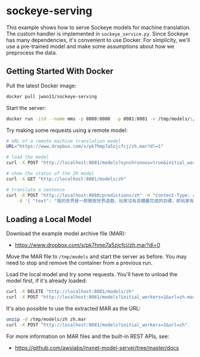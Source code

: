 # sockeye-serving
This example shows how to serve Sockeye models for machine translation.
The custom handler is implemented in `sockeye_service.py`.
Since Sockeye has many dependencies, it's convenient to use Docker.
For simplicity, we'll use a pre-trained model and make some assumptions about how we preprocess the data.

## Getting Started With Docker
Pull the latest Docker image:
```bash
docker pull jwoo11/sockeye-serving
```

Start the server:
```bash
docker run -itd --name mms -p 8080:8080  -p 8081:8081 -v /tmp/models/:/models jwoo11/sockeye-serving serve
```

Try making some requests using a remote model:
```bash
# URL of a remote machine translation model
URL="https://www.dropbox.com/s/pk7hmp7a5zjcfcj/zh.mar?dl=1"

# load the model
curl -X POST "http://localhost:8081/models?synchronous=true&initial_workers=1&url=${URL}"

# show the status of the ZH model
curl -X GET "http://localhost:8081/models/zh"

# translate a sentence
curl -X POST "http://localhost:8080/predictions/zh" -H "Content-Type: application/json" \
    -d '{ "text": "我的世界是一款開放世界遊戲，玩家沒有具體要完成的目標，即玩家有超高的自由度選擇如何玩遊戲" }'
```

## Loading a Local Model
Download the example model archive file (MAR):
* https://www.dropbox.com/s/pk7hmp7a5zjcfcj/zh.mar?dl=0

Move the MAR file to `/tmp/models` and start the server as before.
You may need to stop and remove the container from a previous run.

Load the local model and try some requests. You'll have to unload the model first, if it's already loaded:
```bash
curl -X DELETE "http://localhost:8081/models/zh"
curl -X POST "http://localhost:8081/models?initial_workers=1&url=zh.mar"
```

It's also possible to use the extracted MAR as the URL:
```bash
unzip -d /tmp/models/zh zh.mar
curl -X POST "http://localhost:8081/models?initial_workers=1&url=zh"
```

For more information on MAR files and the built-in REST APIs, see:
* https://github.com/awslabs/mxnet-model-server/tree/master/docs

